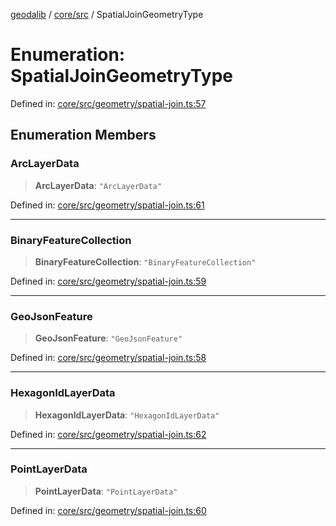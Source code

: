 [geodalib](../../../modules.md) / [core/src](../index.md) / SpatialJoinGeometryType

# Enumeration: SpatialJoinGeometryType

Defined in: [core/src/geometry/spatial-join.ts:57](https://github.com/GeoDaCenter/geoda-lib/blob/5c8fba7800a0ff8c8ed4b8b260cc40d1229fb38a/js/packages/core/src/geometry/spatial-join.ts#L57)

## Enumeration Members

### ArcLayerData

> **ArcLayerData**: `"ArcLayerData"`

Defined in: [core/src/geometry/spatial-join.ts:61](https://github.com/GeoDaCenter/geoda-lib/blob/5c8fba7800a0ff8c8ed4b8b260cc40d1229fb38a/js/packages/core/src/geometry/spatial-join.ts#L61)

***

### BinaryFeatureCollection

> **BinaryFeatureCollection**: `"BinaryFeatureCollection"`

Defined in: [core/src/geometry/spatial-join.ts:59](https://github.com/GeoDaCenter/geoda-lib/blob/5c8fba7800a0ff8c8ed4b8b260cc40d1229fb38a/js/packages/core/src/geometry/spatial-join.ts#L59)

***

### GeoJsonFeature

> **GeoJsonFeature**: `"GeoJsonFeature"`

Defined in: [core/src/geometry/spatial-join.ts:58](https://github.com/GeoDaCenter/geoda-lib/blob/5c8fba7800a0ff8c8ed4b8b260cc40d1229fb38a/js/packages/core/src/geometry/spatial-join.ts#L58)

***

### HexagonIdLayerData

> **HexagonIdLayerData**: `"HexagonIdLayerData"`

Defined in: [core/src/geometry/spatial-join.ts:62](https://github.com/GeoDaCenter/geoda-lib/blob/5c8fba7800a0ff8c8ed4b8b260cc40d1229fb38a/js/packages/core/src/geometry/spatial-join.ts#L62)

***

### PointLayerData

> **PointLayerData**: `"PointLayerData"`

Defined in: [core/src/geometry/spatial-join.ts:60](https://github.com/GeoDaCenter/geoda-lib/blob/5c8fba7800a0ff8c8ed4b8b260cc40d1229fb38a/js/packages/core/src/geometry/spatial-join.ts#L60)

